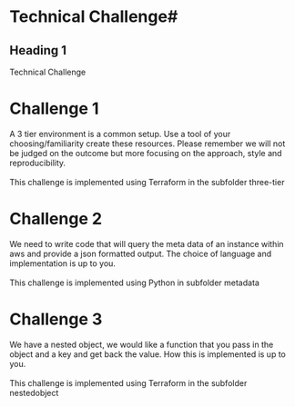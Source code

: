 # Technical Challenge#
## Heading 1 ##
Technical Challenge
# Challenge 1 #
A 3 tier environment is a common setup. Use a tool of your choosing/familiarity create these resources. Please remember we will not be judged on the outcome but more focusing on the approach, style and reproducibility. 
<br/>
<br/>
This challenge is implemented using Terraform in the subfolder  three-tier
# Challenge 2 #
We need to write code that will query the meta data of an instance within aws and provide a json formatted output. 
The choice of language and implementation is up to you. 
<br/>
<br/>
This challenge is implemented using Python in subfolder  metadata

# Challenge 3 #
We have a nested object, we would like a function that you pass in the object and a key and get back the value. How this is implemented is up to you. 
<br/>
<br/>
This challenge is implemented using Terraform in the subfolder  nestedobject
